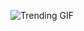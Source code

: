 
<!-- GIF_SECTION -->
![Trending GIF](https://media3.giphy.com/media/v1.Y2lkPThiYjIxNzcybjY4ZGtveDAzcGs1eWp1Nzh3b3o2dGV2bDJjeGI5ZzA2aW8xdnE0cSZlcD12MV9naWZzX3NlYXJjaCZjdD1n/okFG5aJWqRGMYXoKTD/giphy.gif)
<!-- END_GIF_SECTION -->
